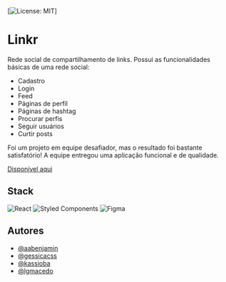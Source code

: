 [![License: MIT](https://img.shields.io/badge/License-MIT-yellow.svg)]

# Linkr

Rede social de compartilhamento de links. Possui as funcionalidades básicas de uma rede social:

- Cadastro
- Login
- Feed
- Páginas de perfil
- Páginas de hashtag
- Procurar perfis
- Seguir usuários
- Curtir posts

Foi um projeto em equipe desafiador, mas o resultado foi bastante satisfatório! A equipe entregou uma aplicação funcional e de qualidade.

[Disponível aqui](https://linkr-front-drab.vercel.app/)

## Stack

![React](https://img.shields.io/badge/react-%2320232a.svg?style=for-the-badge&logo=react&logoColor=%2361DAFB) ![Styled Components](https://img.shields.io/badge/styled--components-DB7093?style=for-the-badge&logo=styled-components&logoColor=white) ![Figma](https://img.shields.io/badge/figma-%23F24E1E.svg?style=for-the-badge&logo=figma&logoColor=white)

## Autores

- [@aabenjamin](https://github.com/aabenjamim)
- [@gessicacss](https://github.com/gessicacss)
- [@kassioba](https://github.com/kassioba)
- [@lgmacedo](https://github.com/lgmacedo)
